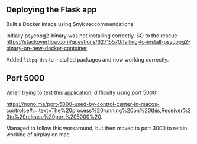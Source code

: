 ## Deploying the Flask app
Built a Docker image using Snyk reccommendations.

Initially psycopg2-binary was not installing correctly. SO to the rescue https://stackoverflow.com/questions/62715570/failing-to-install-psycopg2-binary-on-new-docker-container

Added `libpq-dev` to installed packages and now working correctly.

## Port 5000
When trying to test this application, difficulty using port 5000:

https://nono.ma/port-5000-used-by-control-center-in-macos-controlce#:~:text=The%20process%20running%20on%20this,Receiver%20to%20release%20port%205000%20.

Managed to follow this workaround, but then moved to port 3000 to retain working of airplay on mac.